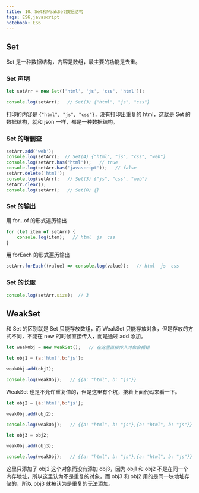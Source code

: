 ```yaml
---
title: 10、Set和WeakSet数据结构
tags: ES6,javascript
notebook: ES6
---
```


## Set

Set 是一种数据结构，内容是数组，最主要的功能是去重。

### Set 声明

```js
let setArr = new Set(['html', 'js', 'css', 'html']);

console.log(setArr);   // Set(3) {"html", "js", "css"}
```

打印的内容是 `{"html", "js", "css"}`，没有打印出重复的 html，这就是 Set 的数据结构，就和 json 一样，都是一种数据结构。

### Set 的增删查

```js
setArr.add('web');
console.log(setArr);  // Set(4) {"html", "js", "css", "web"}
console.log(setArr.has('html'));   // true
console.log(setArr.has('javascript'));   // false
setArr.delete('html');   
console.log(setArr);   // Set(3) {"js", "css", "web"}
setArr.clear();
console.log(setArr);   // Set(0) {}
```

### Set 的输出

用 for...of 的形式遍历输出

```js
for (let item of setArr) {
	console.log(item);   // html  js  css
}
```

用 forEach 的形式遍历输出

```js
setArr.forEach((value) => console.log(value));   // html  js  css
```

### Set 的长度

```js
console.log(setArr.size);  // 3
```

## WeakSet

和 Set 的区别就是 Set 只能存放数组，而 WeakSet 只能存放对象，但是存放的方式不同，不能在 new 的时候直接传入，而是通过 add 添加。

```js
let weakObj = new WeakSet();   // 在这里直接传入对象会报错

let obj1 = {a:'html',b:'js'};

weakObj.add(obj1);

console.log(weakObj);   // {{a: "html", b: "js"}}
```

WeakSet 也是不允许重复值的，但是这里有个坑，接着上面代码来看一下。

```js
let obj2 = {a:'html',b:'js'};

weakObj.add(obj2);

console.log(weakObj);   // {{a: "html", b: "js"},{a: "html", b: "js"}}

let obj3 = obj2;

weakObj.add(obj3);

console.log(weakObj);   // {{a: "html", b: "js"},{a: "html", b: "js"}}
```

这里只添加了 obj2 这个对象而没有添加 obj3，因为 obj1 和 obj2 不是在同一个内存地址，所以这里认为不是重复的对象，而 obj3 和 obj2 用的是同一块地址存储的，所以 obj3 就被认为是重复的无法添加。